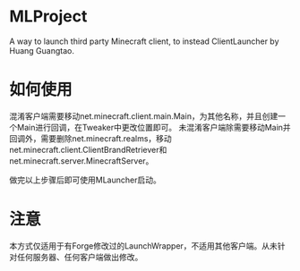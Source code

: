 # MLProject
A way to launch third party Minecraft client, to instead ClientLauncher by Huang Guangtao.

# 如何使用
混淆客户端需要移动net.minecraft.client.main.Main，为其他名称，并且创建一个Main进行回调，在Tweaker中更改位置即可。
未混淆客户端除需要移动Main并回调外，需要删除net.minecraft.realms，移动net.minecraft.client.ClientBrandRetriever和net.minecraft.server.MinecraftServer。

做完以上步骤后即可使用MLauncher启动。

# 注意
本方式仅适用于有Forge修改过的LaunchWrapper，不适用其他客户端。从未针对任何服务器、任何客户端做出修改。
